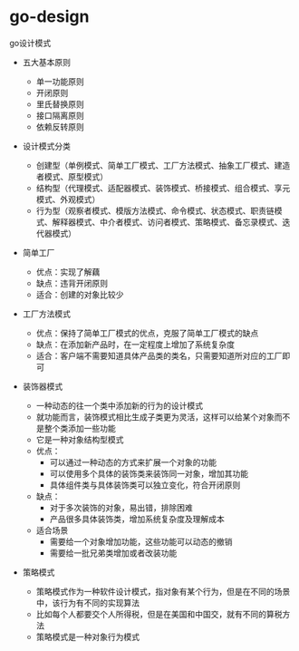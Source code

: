 # go-design
go设计模式
- 五大基本原则
    - 单一功能原则
    - 开闭原则
    - 里氏替换原则
    - 接口隔离原则
    - 依赖反转原则
- 设计模式分类
    - 创建型（单例模式、简单工厂模式、工厂方法模式、抽象工厂模式、建造者模式、原型模式）
    - 结构型（代理模式、适配器模式、装饰模式、桥接模式、组合模式、享元模式、外观模式）
    - 行为型（观察者模式、模版方法模式、命令模式、状态模式、职责链模式、解释器模式、中介者模式、访问者模式、策略模式、备忘录模式、迭代器模式）
- 简单工厂
    - 优点：实现了解藕
    - 缺点：违背开闭原则
    - 适合：创建的对象比较少
- 工厂方法模式
    - 优点：保持了简单工厂模式的优点，克服了简单工厂模式的缺点
    - 缺点：在添加新产品时，在一定程度上增加了系统复杂度
    - 适合：客户端不需要知道具体产品类的类名，只需要知道所对应的工厂即可
- 装饰器模式
    - 一种动态的往一个类中添加新的行为的设计模式
    - 就功能而言，装饰模式相比生成子类更为灵活，这样可以给某个对象而不是整个类添加一些功能
    - 它是一种对象结构型模式
    - 优点：
        - 可以通过一种动态的方式来扩展一个对象的功能
        - 可以使用多个具体的装饰类来装饰同一对象，增加其功能
        - 具体组件类与具体装饰类可以独立变化，符合开闭原则
    - 缺点：
        - 对于多次装饰的对象，易出错，排除困难
        - 产品很多具体装饰类，增加系统复杂度及理解成本
    - 适合场景
        - 需要给一个对象增加功能，这些功能可以动态的撤销
        - 需要给一批兄弟类增加或者改装功能

- 策略模式
    - 策略模式作为一种软件设计模式，指对象有某个行为，但是在不同的场景中，该行为有不同的实现算法
    - 比如每个人都要交个人所得税，但是在美国和中国交，就有不同的算税方法
    - 策略模式是一种对象行为模式
    